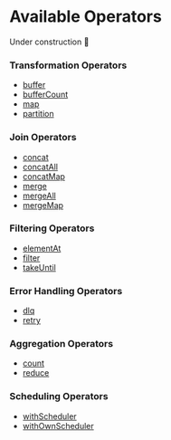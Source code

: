 # Available Operators

Under construction 🚧

### Transformation Operators

- [buffer](/guide/reference/operators/buffer)
- [bufferCount](/guide/reference/operators/bufferCount)
- [map](/guide/reference/operators/map)
- [partition](/guide/reference/operators/partition)

### Join Operators

- [concat](/guide/reference/operators/concat)
- [concatAll](/guide/reference/operators/concatAll)
- [concatMap](/guide/reference/operators/concatMap)
- [merge](/guide/reference/operators/merge)
- [mergeAll](/guide/reference/operators/mergeAll)
- [mergeMap](/guide/reference/operators/mergeMap)

### Filtering Operators

- [elementAt](/guide/reference/operators/elementAt)
- [filter](/guide/reference/operators/filter)
- [takeUntil](/guide/reference/operators/takeUntil)

### Error Handling Operators

- [dlq](/guide/reference/operators/dlq)
- [retry](/guide/reference/operators/retry)

### Aggregation Operators

- [count](/guide/reference/operators/count)
- [reduce](/guide/reference/operators/reduce)

### Scheduling Operators

- [withScheduler](/guide/reference/operators/withScheduler)
- [withOwnScheduler](/guide/reference/operators/withOwnScheduler)



<!--
- [buffer](/guide/reference/operators/buffer)
- [map](/guide/reference/operators/map)
- [partition](/guide/reference/operators/partition)
- [takeUntil](/guide/reference/operators/takeUntil)

### Filtering Operators

- [filter](/guide/reference/operators/filter)

### Filtering Operators

#### `filter<T>(predicate: (value: T, index: number) => boolean)`

The `filter` operator emits only values that pass the specified predicate test.

**Example:**

```typescript
import { Stream, filter } from "eventkit";

// Create a stream of numbers
const numberStream = new Stream<number>();

// Filter out odd numbers
const evenStream = numberStream.pipe(filter((num) => num % 2 === 0));

// Subscribe to the filtered stream
evenStream.subscribe((even) => {
  console.log(`Even number: ${even}`);
});

// Push values to the original stream
numberStream.push(1); // Nothing logged
numberStream.push(2); // Logs: Even number: 2
numberStream.push(3); // Nothing logged
numberStream.push(4); // Logs: Even number: 4
```

### Aggregation Operators

#### `reduce<T, R>(accumulator: (acc: R, value: T, index: number) => R, seed: R)`

The `reduce` operator applies an accumulator function to each value and emits the final accumulated result when the source completes.

**Example:**

```typescript
import { Stream, reduce } from "eventkit";

// Create a stream of numbers
const numberStream = new Stream<number>();

// Sum all numbers
const sum = numberStream.pipe(reduce((acc, num) => acc + num, 0));

// Subscribe to get the final sum
sum.subscribe((total) => {
  console.log(`Total sum: ${total}`);
});

// Push values
numberStream.push(1);
numberStream.push(2);
numberStream.push(3);

// When we're done, cancel the stream to get the final result
numberStream.cancel(); // Logs: Total sum: 6
```

#### `count<T>()`

The `count` operator counts the number of values emitted by the source observable and emits this count when the source completes.

**Example:**

```typescript
import { Stream, count } from "eventkit";

const eventStream = new Stream<string>();
const eventCount = eventStream.pipe(count());

eventCount.subscribe((total) => {
  console.log(`Total events: ${total}`);
});

eventStream.push("event1");
eventStream.push("event2");
eventStream.push("event3");

eventStream.cancel(); // Logs: Total events: 3
```

### Utility Operators

#### `elementAt<T>(index: number, defaultValue?: T)`

Emits the value at the specified index in the sequence of emitted values.

**Example:**

```typescript
import { Stream, elementAt } from "eventkit";

const stream = new Stream<string>();
const thirdElement = stream.pipe(elementAt(2));

thirdElement.subscribe((value) => {
  console.log(`Third element: ${value}`);
});

stream.push("first");
stream.push("second");
stream.push("third"); // Logs: Third element: third
stream.push("fourth"); // Nothing logged
```

### Combination Operators

#### `merge<T>(...sources: AsyncObservableInput<T>[])`

Combines multiple streams into a single stream that emits values from all input streams.

**Example:**

```typescript
import { Stream, merge } from "eventkit";

const stream1 = new Stream<number>();
const stream2 = new Stream<number>();

const mergedStream = merge(stream1, stream2);

mergedStream.subscribe((value) => {
  console.log(`Received: ${value}`);
});

stream1.push(1); // Logs: Received: 1
stream2.push(2); // Logs: Received: 2
stream1.push(3); // Logs: Received: 3
```

#### `concat<T>(...sources: AsyncObservableInput<T>[])`

Concatenates multiple streams by subscribing to them in sequence, emitting values from the first until it completes, then moving to the next.

**Example:**

```typescript
import { Stream, concat } from "eventkit";

const stream1 = new Stream<number>();
const stream2 = new Stream<number>();

const concatStream = concat(stream1, stream2);

concatStream.subscribe((value) => {
  console.log(`Received: ${value}`);
});

stream1.push(1); // Logs: Received: 1
stream2.push(2); // Nothing logged yet
stream1.push(3); // Logs: Received: 3
stream1.cancel(); // Now stream2's values will be emitted
stream2.push(4); // Logs: Received: 4
```

### Partitioning Operators

#### `partition<T>(predicate: (value: T, index: number) => boolean)`

Splits a stream into two streams: one with values that satisfy the predicate and one with values that don't.

**Example:**

```typescript
import { Stream, partition } from "eventkit";

const numberStream = new Stream<number>();
const [evenStream, oddStream] = partition(numberStream, (num) => num % 2 === 0);

evenStream.subscribe((num) => console.log(`Even: ${num}`));
oddStream.subscribe((num) => console.log(`Odd: ${num}`));

numberStream.push(1); // Logs: Odd: 1
numberStream.push(2); // Logs: Even: 2
numberStream.push(3); // Logs: Odd: 3
numberStream.push(4); // Logs: Even: 4
```

### Buffer Operators

#### `buffer<T>(closing: AsyncObservableInput<any>)`

Collects values from the source stream and emits them as an array when the closing stream emits.

**Example:**

```typescript
import { Stream, buffer } from "eventkit";

const dataStream = new Stream<number>();
const flushStream = new Stream<void>();

const bufferedStream = dataStream.pipe(buffer(flushStream));

bufferedStream.subscribe((buffer) => {
  console.log(`Received buffer: [${buffer.join(", ")}]`);
});

dataStream.push(1);
dataStream.push(2);
dataStream.push(3);
flushStream.push(); // Logs: Received buffer: [1, 2, 3]

dataStream.push(4);
dataStream.push(5);
flushStream.push(); // Logs: Received buffer: [4, 5]
```

### Flow Control Operators

#### `takeUntil<T>(notifier: AsyncObservableInput<any>)`

Emits values from the source stream until the notifier stream emits a value.

**Example:**

```typescript
import { Stream, takeUntil } from "eventkit";

const dataStream = new Stream<number>();
const stopStream = new Stream<void>();

const limitedStream = dataStream.pipe(takeUntil(stopStream));

limitedStream.subscribe((value) => {
  console.log(`Received: ${value}`);
});

dataStream.push(1); // Logs: Received: 1
dataStream.push(2); // Logs: Received: 2
stopStream.push(); // Stops the limitedStream from receiving more values
dataStream.push(3); // Nothing logged
``` -->
